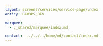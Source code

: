 ```yaml
---
layout: screens/services/service-page/index
entity: DEVOPS_DEV

marquee:
  - /_shared/marquee/index.md

contact: -../../../home/md/contact/index.md
---
```

